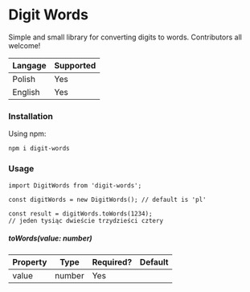 # Digit Words

Simple and small library for converting digits to words.
Contributors all welcome!

| Langage | Supported |
| ------- | --------- |
| Polish  | Yes       |
| English | Yes       |

### Installation

Using npm:

```
npm i digit-words
```

### Usage

```
import DigitWords from 'digit-words';

const digitWords = new DigitWords(); // default is 'pl'

const result = digitWords.toWords(1234);
// jeden tysiąc dwieście trzydzieści cztery

```

##### _toWords(value: number)_

| Property | Type   | Required? | Default |
| -------- | ------ | --------- | ------- |
| value    | number | Yes       |         |
